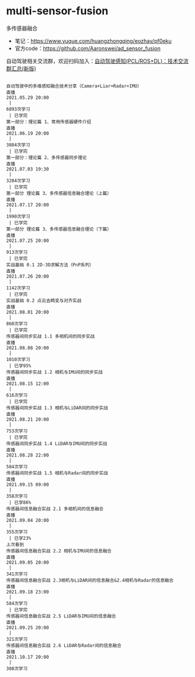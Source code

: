 <!--
 * @Description: 
 * @Author: HCQ
 * @Company(School): UCAS
 * @Email: 1756260160@qq.com
 * @Date: 2021-09-21 13:38:15
 * @LastEditTime: 2021-10-31 17:06:32
 * @FilePath: /multi-sensor-fusion/README.md
-->
# multi-sensor-fusion
多传感器融合

* 笔记：https://www.yuque.com/huangzhongqing/eozhay/pf0eku
* 官方code：https://github.com/Aaronswei/ad_sensor_fusion

自动驾驶相关交流群，欢迎扫码加入：[自动驾驶感知(PCL/ROS+DL)：技术交流群汇总(新版)](https://mp.weixin.qq.com/s?__biz=MzI4OTY1MjA3Mg==&mid=2247486575&idx=1&sn=3145b7a5e9dda45595e1b51aa7e45171&chksm=ec2aa068db5d297efec6ba982d6a73d2170ef09a01130b7f44819b01de46b30f13644347dbf2#rd)


```

自动驾驶中的多维感知融合技术分享（Camera+Liar+Radar+IMU）
直播
2021.05.29 20:00
 | 
6893次学习
 | 已学完
第一部分：理论篇 1、常用传感器硬件介绍
直播
2021.06.19 20:00
 | 
3804次学习
 | 已学完
第一部分：理论篇 2、多传感器同步理论
直播
2021.07.03 19:30
 | 
3284次学习
 | 已学完
第一部分 理论篇 3、多传感器信息融合理论（上篇）
直播
2021.07.17 20:00
 | 
1990次学习
 | 已学完
第一部分 理论篇 3、多传感器信息融合理论（下篇）
直播
2021.07.25 20:00
 | 
913次学习
 | 已学完
实战基础 0.1 2D-3D求解方法（PnP系列）
直播
2021.07.26 20:00
 | 
1142次学习
 | 已学完
实战基础 0.2 点云去畸变与对齐实战
直播
2021.08.01 20:00
 | 
860次学习
 | 已学完
传感器间同步实战 1.1 多相机间的同步实战
直播
2021.08.08 20:00
 | 
1010次学习
 | 已学95%
传感器间同步实战 1.2 相机与IMU间的同步实战
直播
2021.08.15 12:00
 | 
616次学习
 | 已学完
传感器间同步实战 1.3 相机与LiDAR间的同步实战
直播
2021.08.21 20:00
 | 
753次学习
 | 已学完
传感器间同步实战 1.4 LiDAR与IMU间的同步实战
直播
2021.08.28 22:00
 | 
584次学习
传感器间同步实战 1.5 相机与Radar间的同步实战
直播
2021.09.15 09:00
 | 
358次学习
 | 已学86%
传感器间信息融合实战 2.1 多相机间的信息融合
直播
2021.09.04 20:00
 | 
355次学习
 | 已学23%
上次看到
传感器间信息融合实战 2.2 相机与IMU间的信息融合
直播
2021.09.05 20:00
 | 
341次学习
传感器间信息融合实战 2.3相机与LiDAR间的信息融合&2.4相机与Radar的信息融合
直播
2021.09.18 23:00
 | 
584次学习
 | 已学完
传感器间信息融合实战 2.5 LiDAR与IMU间的信息融合
直播
2021.09.25 20:00
 | 
321次学习
传感器间信息融合实战 2.6 LiDAR与Radar间的信息融合
直播
2021.10.17 20:00
 | 
308次学习

```
